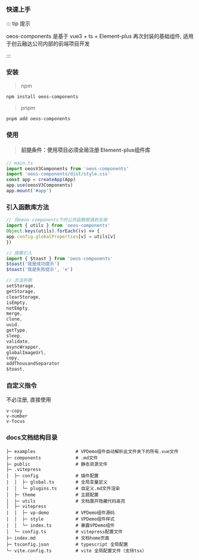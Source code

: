 ### 快速上手

::: tip 提示

oeos-components 是基于 vue3 + ts + Element-plus 再次封装的基础组件, 适用于创云融达公司内部的前端项目开发

:::

### 安装

> npm

```bash:no-line-numbers
npm install oeos-components
```

> pnpm

```bash:no-line-numbers
pnpm add oeos-components
```

### 使用

> #### 前提条件：使用项目必须全局注册 Element-plus组件库

```js
// main.ts
import oeosV3Components from 'oeos-components'
import 'oeos-components/dist/style.css'
const app = createApp(App)
app.use(oeosV3Components)
app.mount('#app')
```

### 引入函数库方法

```js
// 将oeos-components下的公共函数赋值到全局
import { utils } from 'oeos-components'
Object.keys(utils).forEach((v) => {
app.config.globalProperties[v] = utils[v]
})

// 按需引入
import { $toast } from 'oeos-components'
$toast('我是成功提示')
$toast('我是失败提示', 'e')

// 方法列表
setStorage,
getStorage,
clearStorage,
isEmpty,
notEmpty,
merge,
clone,
uuid,
getType,
sleep,
validate,
asyncWrapper,
globalImageUrl,
copy,
addThousandSeparator
$toast,
```

### 自定义指令

不必注册, 直接使用

```
v-copy
v-number
v-focus
```

### docs文档结构目录

```
├─ examples               # VPDemo组件自动解析此文件夹下的所有.vue文件
├─ components             # .md文件
├─ public                 # 静态资源文件
├─ .vitepress
│  ├─ config              # 插件配置
|  │  ├─ global.ts        # 全局变量定义
|  │  └─ plugins.ts       # 自定义.md文件渲染
│  ├─ theme               # 主题配置
│  ├─ utils               # 文档展开隐藏代码高亮
│  ├─ vitepress
|  │  ├─ vp-demo          # VPDemo组件源码
|  │  ├─ style            # VPDemo组件样式
|  │  └─ index.ts         # 暴露VPDemo组件
│  └─ config.ts           # vitepress配置文件
├─ index.md               # 文档home页面
├─ tsconfig.json          # typescript 全局配置
└─ vite.config.ts         # vite 全局配置文件（支持tsx）
```
